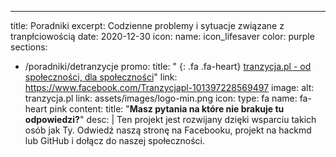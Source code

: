 ---
title: Poradniki
excerpt: Codzienne problemy i sytuacje związane z tranpłciowością
date: 2020-12-30
icon:
  name: icon_lifesaver
color: purple
sections:
  - /poradniki/detranzycje
promo:
  title: "*&nbsp;*{: .fa .fa-heart} [tranzycja.pl - od społeczności, dla społeczności](https://tranzycja.pl)"
  link: https://www.facebook.com/Tranzycjapl-101397228569497
  image:
    alt: tranzycja.pl
    link: assets/images/logo-min.png
    icon:
      type: fa
      name: fa-heart pink
  content:
    title: "**Masz pytania na które nie brakuje tu odpowiedzi?**"
    desc: |
      Ten projekt jest rozwijany dzięki wsparciu takich osób jak Ty. Odwiedź naszą stronę na Facebooku, projekt na hackmd lub GitHub i dołącz do naszej społeczności.
